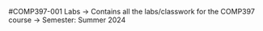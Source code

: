 #COMP397-001 Labs
-> Contains all the labs/classwork for the COMP397 course
-> Semester: Summer 2024